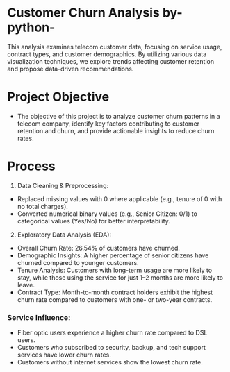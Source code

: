 # Customer Churn Analysis by-python-
This analysis examines telecom customer data, focusing on service usage, contract types, and customer demographics. By utilizing various data visualization techniques, we explore trends affecting customer retention and propose data-driven recommendations.

# Project Objective
- The objective of this project is to analyze customer churn patterns in a telecom company, identify key factors contributing to customer retention and churn, and provide actionable insights to reduce churn rates.

# Process
1) Data Cleaning & Preprocessing:
- Replaced missing values with 0 where applicable (e.g., tenure of 0 with no total charges).
- Converted numerical binary values (e.g., Senior Citizen: 0/1) to categorical values (Yes/No) for better interpretability.

2) Exploratory Data Analysis (EDA):
- Overall Churn Rate: 26.54% of customers have churned.
- Demographic Insights: A higher percentage of senior citizens have churned compared to younger customers.
- Tenure Analysis: Customers with long-term usage are more likely to stay, while those using the service for just 1–2 months are more likely to leave.
- Contract Type: Month-to-month contract holders exhibit the highest churn rate compared to customers with one- or two-year contracts.
### Service Influence:
- Fiber optic users experience a higher churn rate compared to DSL users.
- Customers who subscribed to security, backup, and tech support services have lower churn rates.
- Customers without internet services show the lowest churn rate.
